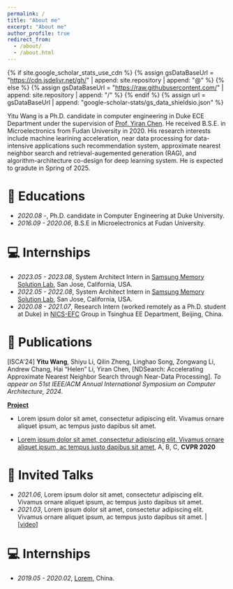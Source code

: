 ```yaml
---
permalink: /
title: "About me"
excerpt: "About me"
author_profile: true
redirect_from: 
  - /about/
  - /about.html
---
```


{% if site.google_scholar_stats_use_cdn %}
{% assign gsDataBaseUrl = "https://cdn.jsdelivr.net/gh/" | append: site.repository | append: "@" %}
{% else %}
{% assign gsDataBaseUrl = "https://raw.githubusercontent.com/" | append: site.repository | append: "/" %}
{% endif %}
{% assign url = gsDataBaseUrl | append: "google-scholar-stats/gs_data_shieldsio.json" %}

<span class='anchor' id='about-me'></span>

Yitu Wang is a Ph.D. candidate in computer engineering in Duke ECE Department under the supervision of [Prof. Yiran Chen](https://ece.duke.edu/faculty/yiran-chen). He received B.S.E. in Microelectronics from Fudan University in 2020. His research interests include machine learining acceleration, near data processing for data-intensive applications such recommendation system, approximate nearest neighbor search and retrieval-augemented generation (RAG), and algorithm-architecture co-design for deep learning system. He is expected to gradute in Spring of 2025.

# 📖 Educations
- *2020.08 -*, Ph.D. candidate in Computer Engineering at Duke University.
- *2016.09 - 2020.06*, B.S.E in Microelectronics at Fudan University.

# 💻 Internships
- *2023.05 - 2023.08*, System Architect Intern in [Samsung Memory Solution Lab]([http://nicsefc.ee.tsinghua.edu.cn](https://semiconductor.samsung.com/us/about-us/us-office/us-r-and-d-labs/memory-labs/)), San Jose, California, USA.
- *2022.05 - 2022.08*, System Architect Intern in [Samsung Memory Solution Lab]([http://nicsefc.ee.tsinghua.edu.cn](https://semiconductor.samsung.com/us/about-us/us-office/us-r-and-d-labs/memory-labs/)), San Jose, California, USA.
- *2020.08 - 2021.07*, Research Intern (worked remotely as a Ph.D. student at Duke) in [NICS-EFC](http://nicsefc.ee.tsinghua.edu.cn) Group in Tsinghua EE Department, Beijing, China.
  

# 📝 Publications 
\[ISCA'24\] **Yitu Wang**, Shiyu Li, Qilin Zheng, Linghao Song, Zongwang Li, Andrew Chang, Hai “Helen” Li, Yiran Chen,
[NDSearch: Accelerating Approximate Nearest Neighbor Search through Near-Data Processing]. *To appear on 51st
IEEE/ACM Annual International Symposium on Computer Architecture, 2024*.



[**Project**](https://scholar.google.com/citations?view_op=view_citation&hl=zh-CN&user=DhtAFkwAAAAJ&citation_for_view=DhtAFkwAAAAJ:ALROH1vI_8AC) <strong><span class='show_paper_citations' data='DhtAFkwAAAAJ:ALROH1vI_8AC'></span></strong>
- Lorem ipsum dolor sit amet, consectetur adipiscing elit. Vivamus ornare aliquet ipsum, ac tempus justo dapibus sit amet. 
</div>
</div>

- [Lorem ipsum dolor sit amet, consectetur adipiscing elit. Vivamus ornare aliquet ipsum, ac tempus justo dapibus sit amet](https://github.com), A, B, C, **CVPR 2020**



# 💬 Invited Talks
- *2021.06*, Lorem ipsum dolor sit amet, consectetur adipiscing elit. Vivamus ornare aliquet ipsum, ac tempus justo dapibus sit amet. 
- *2021.03*, Lorem ipsum dolor sit amet, consectetur adipiscing elit. Vivamus ornare aliquet ipsum, ac tempus justo dapibus sit amet.  \| [\[video\]](https://github.com/)

# 💻 Internships
- *2019.05 - 2020.02*, [Lorem](https://github.com/), China.
